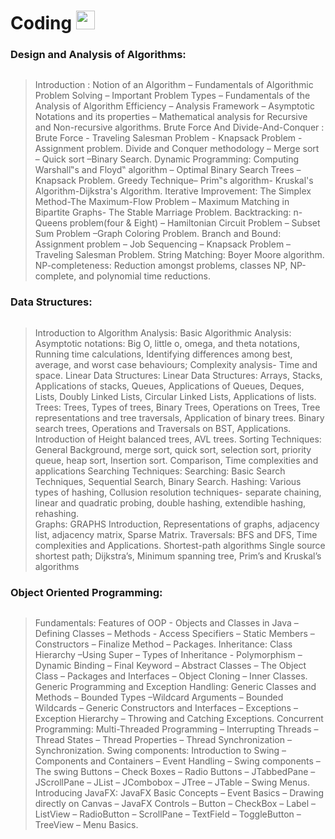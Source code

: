 # Coding <img src="https://media.giphy.com/media/WUlplcMpOCEmTGBtBW/giphy.gif" width="30">

### Design and Analysis of Algorithms: 
<img src="">

> Introduction : Notion of an Algorithm – Fundamentals of Algorithmic Problem Solving – Important Problem Types – Fundamentals of the Analysis of Algorithm Efficiency – Analysis Framework – Asymptotic Notations and its properties – Mathematical analysis for Recursive and Non-recursive algorithms.
> Brute Force And Divide-And-Conquer : Brute Force - Traveling Salesman Problem - Knapsack Problem - Assignment problem. Divide and Conquer methodology – Merge sort – Quick sort –Binary Search.
> Dynamic Programming: Computing Warshall‟s and Floyd‟ algorithm – Optimal Binary Search Trees – Knapsack Problem. Greedy Technique– Prim‟s algorithm- Kruskal's Algorithm-Dijkstra's Algorithm.
> Iterative Improvement: The Simplex Method-The Maximum-Flow Problem – Maximum Matching in Bipartite Graphs- The Stable Marriage Problem.
> Backtracking: n-Queens problem(four & Eight) – Hamiltonian Circuit Problem – Subset Sum Problem –Graph Coloring Problem.
> Branch and Bound: Assignment problem – Job Sequencing – Knapsack Problem – Traveling Salesman Problem. String Matching: Boyer Moore algorithm. NP-completeness: Reduction amongst problems, classes NP, NP-complete, and polynomial time reductions.

### Data Structures:
<img src="">

> Introduction to Algorithm Analysis: Basic Algorithmic Analysis: Asymptotic notations: Big O, little o, omega, and theta notations, Running time calculations, Identifying differences among best, average, and worst case behaviours; Complexity analysis- Time and space.
> Linear Data Structures: Linear Data Structures: Arrays, Stacks, Applications of stacks, Queues, Applications of Queues, Deques, Lists, Doubly Linked Lists, Circular Linked Lists, Applications of lists.
> Trees: Trees, Types of trees, Binary Trees, Operations on Trees, Tree representations and tree traversals, Application of binary trees. Binary search trees, Operations and Traversals on BST, Applications. Introduction of Height balanced trees, AVL trees.
> Sorting Techniques: General Background, merge sort, quick sort, selection sort, priority queue, heap sort, Insertion sort. Comparison, Time complexities and applications
> Searching Techniques: Searching: Basic Search Techniques, Sequential Search, Binary Search. Hashing: Various types of hashing, Collusion resolution techniques- separate chaining, linear and quadratic probing, double hashing, extendible hashing, rehashing.  
> Graphs: GRAPHS Introduction, Representations of graphs, adjacency list, adjacency matrix, Sparse Matrix. Traversals: BFS and DFS, Time complexities and Applications. Shortest-path algorithms Single source shortest path; Dijkstra’s, Minimum spanning tree, Prim’s and Kruskal’s algorithms

### Object Oriented Programming:
<img src="">

> Fundamentals: Features of OOP - Objects and Classes in Java – Defining Classes – Methods - Access Specifiers – Static Members – Constructors – Finalize Method – Packages.
> Inheritance: Class Hierarchy –Using Super – Types of Inheritance - Polymorphism – Dynamic Binding – Final Keyword – Abstract Classes – The Object Class – Packages and Interfaces – Object Cloning – Inner Classes.
> Generic Programming and Exception Handling: Generic Classes and Methods – Bounded Types –Wildcard Arguments – Bounded Wildcards – Generic Constructors and Interfaces – Exceptions – Exception Hierarchy – Throwing and Catching Exceptions.
> Concurrent Programming: Multi-Threaded Programming – Interrupting Threads – Thread States – Thread Properties – Thread Synchronization – Synchronization.
> Swing components: Introduction to Swing – Components and Containers – Event Handling – Swing components – The swing Buttons – Check Boxes – Radio Buttons – JTabbedPane – JScrollPane – JList – JCombobox – JTree – JTable – Swing Menus.
> Introducing JavaFX: JavaFX Basic Concepts – Event Basics – Drawing directly on Canvas – JavaFX Controls – Button – CheckBox – Label – ListView – RadioButton – ScrollPane – TextField – ToggleButton – TreeView – Menu Basics.
